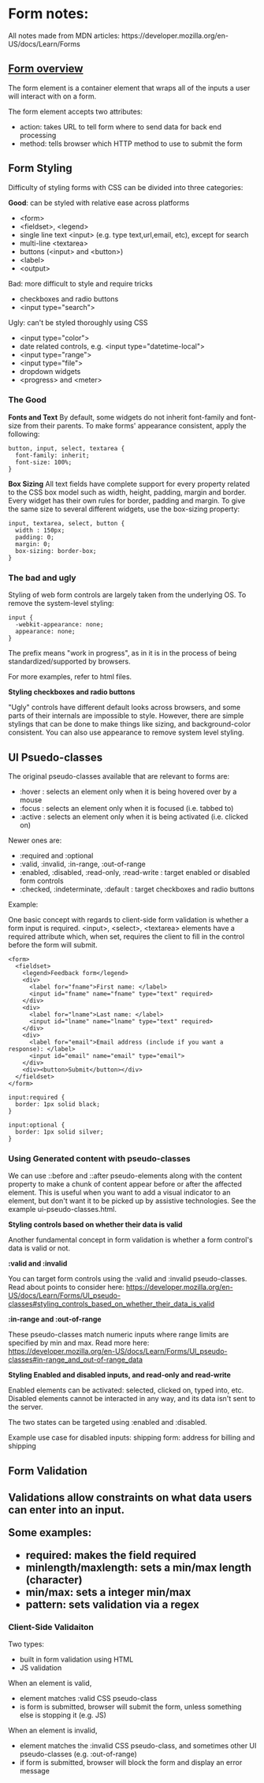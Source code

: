 <h1> Form notes: </h1>
All notes made from MDN articles: https://developer.mozilla.org/en-US/docs/Learn/Forms


<h2><u> Form overview </u></h2>

The form element is a container element that wraps all of the inputs a user will interact with on a form.

The form element accepts two attributes:
- action: takes URL to tell form where to send data for back end processing
- method: tells browser which HTTP method to use to submit the form

<h2>Form Styling</h2>

Difficulty of styling forms with CSS can be divided into three categories:

<b>Good</b>: can be styled with relative ease across platforms
- \<form>
- \<fieldset>, \<legend>
- single line text \<input> (e.g. type text,url,email, etc), except for search
- multi-line \<textarea>
- buttons (\<input> and \<button>)
- \<label>
- \<output>

Bad: more difficult to style and require tricks
- checkboxes and radio buttons
- \<input type="search">

Ugly: can't be styled thoroughly using CSS
- \<input type="color">
- date related controls, e.g. \<input type="datetime-local">
- \<input type="range">
- \<input type="file">
- dropdown widgets
- \<progress> and \<meter>

<h3> The Good </h3>

<b>Fonts and Text</b>
By default, some widgets do not inherit font-family and font-size from their parents. To make forms' appearance consistent, apply the following:

```
button, input, select, textarea {
  font-family: inherit;
  font-size: 100%;
}
```
<b>Box Sizing</b>
All text fields have complete support for every property related to the CSS box model such as width, height, padding, margin and border. Every widget has their own rules for border, padding and margin. To give the same size to several different widgets, use the box-sizing property:

```
input, textarea, select, button {
  width : 150px;
  padding: 0;
  margin: 0;
  box-sizing: border-box;
}
```

<h3> The bad and ugly </h3>
Styling of web form controls are largely taken from the underlying OS. To remove the system-level styling:

```
input {
  -webkit-appearance: none;
  appearance: none;
}
```
The prefix means "work in progress", as in it is in the process of being standardized/supported by browsers.

For more examples, refer to html files.

<b>Styling checkboxes and radio buttons</b>

"Ugly" controls have different default looks across browsers, and some parts of their internals are impossible to style. However, there are simple stylings that can be done to make things like sizing, and background-color consistent. You can also use appearance to remove system level styling.

<h2>UI Psuedo-classes</h2>

The original pseudo-classes available that are relevant to forms are:
- :hover : selects an element only when it is being hovered over by a mouse
- :focus : selects an element only when it is focused (i.e. tabbed to)
- :active : selects an element only when it is being activated (i.e. clicked on)

Newer ones are:
- :required and :optional
- :valid, :invalid, :in-range, :out-of-range
- :enabled, :disabled, :read-only, :read-write : target enabled or disabled form controls
- :checked, :indeterminate, :default : target checkboxes and radio buttons

Example:

One basic concept with regards to client-side form validation is whether a form input is required.
\<input>, \<select>, \<textarea> elements have a required attribute which, when set, requires the client to fill in the control before the form will submit.

```
<form>
  <fieldset>
    <legend>Feedback form</legend>
    <div>
      <label for="fname">First name: </label>
      <input id="fname" name="fname" type="text" required>
    </div>
    <div>
      <label for="lname">Last name: </label>
      <input id="lname" name="lname" type="text" required>
    </div>
    <div>
      <label for="email">Email address (include if you want a response): </label>
      <input id="email" name="email" type="email">
    </div>
    <div><button>Submit</button></div>
  </fieldset>
</form>
```
```
input:required {
  border: 1px solid black;
}

input:optional {
  border: 1px solid silver;
} 
```

<h3> Using Generated content with pseudo-classes </h3>

We can use ::before and ::after pseudo-elements along with the content property to make a chunk of content appear before or after the affected element. This is useful when you want to add a visual indicator to an element, but don't want it to be picked up by assistive technologies.
See the example ui-pseudo-classes.html.


<b> Styling controls based on whether their data is valid </b>

Another fundamental concept in form validation is whether a form control's data is valid or not.

<b>:valid and :invalid</b>

You can target form controls using the :valid and :invalid pseudo-classes.
Read about points to consider here: https://developer.mozilla.org/en-US/docs/Learn/Forms/UI_pseudo-classes#styling_controls_based_on_whether_their_data_is_valid

<b>:in-range and :out-of-range</b>

These pseudo-classes match numeric inputs where range limits are specified by min and max.
Read more here: https://developer.mozilla.org/en-US/docs/Learn/Forms/UI_pseudo-classes#in-range_and_out-of-range_data


<b> Styling Enabled and disabled inputs, and read-only and read-write </b>

Enabled elements can be activated: selected, clicked on, typed into, etc. Disabled elements cannot be interacted in any way, and its data isn't sent to the server.

The two states can be targeted using :enabled and :disabled.

Example use case for disabled inputs: shipping form: address for billing and shipping

<h2>Form Validation <h2>

Validations allow constraints on what data users can enter into an input.

Some examples:
- required: makes the field required
- minlength/maxlength: sets a min/max length (character)
- min/max: sets a integer min/max
- pattern: sets validation via a regex

<h3>Client-Side Validaiton</h3>

Two types:
- built in form validation using HTML
- JS validation

When an element is valid,
- element matches :valid CSS pseudo-class
- is form is submitted, browser will submit the form, unless something else is stopping it (e.g. JS)

When an element is invalid,
- element matches the :invalid CSS pseudo-class, and sometimes other UI pseudo-classes (e.g. :out-of-range)
- if form is submitted, browser will block the form and display an error message